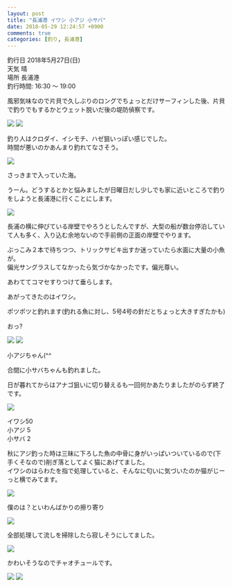 ```yaml
---
layout: post
title: "長浦港 イワシ 小アジ 小サバ"
date: 2018-05-29 12:24:57 +0900
comments: true
categories: [釣り, 長浦港]
---
```


釣行日 2018年5月27日(日)  
天気 晴  
場所 長浦港  
釣行時間: 16:30 〜 19:00  
  
風邪気味なので片貝で久しぶりのロングでちょっとだけサーフィンした後、片貝で釣りでもするかとウェット脱いだ後の堤防偵察です。  
  
<!-- more -->  
  
<script async src="//pagead2.googlesyndication.com/pagead/js/adsbygoogle.js"></script>  
<ins class="adsbygoogle"  
     style="display:block; text-align:center;"  
     data-ad-layout="in-article"  
     data-ad-format="fluid"  
     data-ad-client="ca-pub-7039502723411845"  
     data-ad-slot="8206045005"></ins>  
<script>  
     (adsbygoogle = window.adsbygoogle || []).push({});  
</script>  
  
<img src="/images/blog/20180529/IMG_4941.JPG">  
<img src="/images/blog/20180529/IMG_4943.JPG">  
  
釣り人はクロダイ、イシモチ、ハゼ狙いっぽい感じでした。  
時間が悪いのかあんまり釣れてなさそう。  
  
<img src="/images/blog/20180529/IMG_4940.JPG">  
  
さっきまで入っていた海。  
  
うーん。どうするとかと悩みましたが日曜日だし少しでも家に近いところで釣りをしようと長浦港に行くことにします。  
  
<img src="/images/blog/20180529/michinor.png">  
  
長浦の横に伸びている岸壁でやろうとしたんですが、大型の船が数台停泊していて人も多く、入り込む余地ないので手前側の正面の岸壁でやります。  
  
ぶっこみ２本で待ちつつ、トリックサビキ出すか迷っていたら水面に大量の小魚が。  
偏光サングラスしてなかったら気づかなかったです。偏光尊い。  
  
あわててコマセすりつけて垂らします。  
  
あがってきたのはイワシ。  
  
ポツポツと釣れます(釣れる魚に対し、5号4号の針だとちょっと大きすぎたかも)  
  
おっ?  
  
<img src="/images/blog/20180529/IMG_4944.jpg">  
<img src="/images/blog/20180529/IMG_4947.JPG">  
  
小アジちゃん(^^  
  
合間に小サバちゃんも釣れました。  
  
日が暮れてからはアナゴ狙いに切り替えるも一回何かあたりましたがのらず終了です。  
  
<img src="/images/blog/20180529/IMG_4955.JPG">  
  
イワシ50  
小アジ 5  
小サバ 2  
  
秋にアジ釣った時は三昧に下ろした魚の中骨に身がいっぱいついているので(下手くそなので)削ぎ落としてよく猫にあげてました。  
イワシのはらわたを指で処理していると、そんなに匂いに気づいたのか猫がじーっと横でみてます。  
  
<img src="/images/blog/20180529/IMG_4958.JPG">  
  
僕のは？といわんばかりの擦り寄り  
  
<img src="/images/blog/20180529/IMG_4961.JPG">  
  
全部処理して流しを掃除したら寂しそうにしてました。  
  
<img src="/images/blog/20180529/IMG_4969.JPG">  
  
かわいそうなのでチャオチュールです。  
  
<img src="/images/blog/20180529/IMG_4972.JPG">  
  
<img src="/images/blog/20180529/IMG_4984.JPG">  
